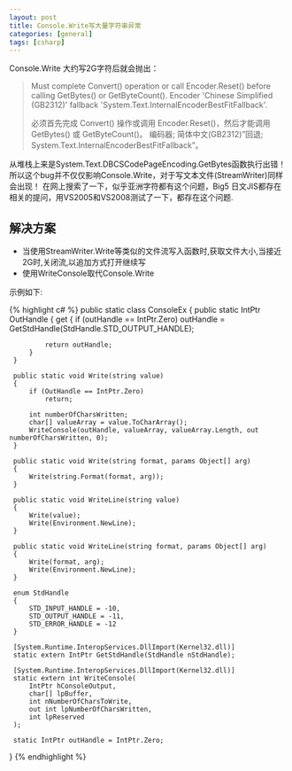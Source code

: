 ```yaml
---
layout: post
title: Console.Write写大量字符串异常
categories: [general]
tags: [csharp]
---
```


Console.Write 大约写2G字符后就会抛出：

> Must complete Convert() operation or call Encoder.Reset() before calling GetBytes() or GetByteCount(). 
> Encoder 'Chinese Simplified (GB2312)' fallback 'System.Text.InternalEncoderBestFitFallback'.
> 
> 必须首先完成 Convert() 操作或调用 Encoder.Reset()，然后才能调用 GetBytes() 或 GetByteCount()。
> 编码器; 简体中文(GB2312)”回退; System.Text.InternalEncoderBestFitFallback”。

从堆栈上来是System.Text.DBCSCodePageEncoding.GetBytes函数执行出错！所以这个bug并不仅仅影响Console.Write，对于写文本文件(StreamWriter)同样会出现！
在网上搜索了一下，似乎亚洲字符都有这个问题，Big5
日文JIS都存在相关的提问，用VS2005和VS2008测试了一下，都存在这个问题.

## 解决方案 ##
- 当使用StreamWriter.Write等类似的文件流写入函数时,获取文件大小,当接近2G时,关闭流,以追加方式打开继续写
- 使用WriteConsole取代Console.Write

示例如下: 

{% highlight c# %}
  public static class ConsoleEx
  {
     public static IntPtr OutHandle
     {
         get
         {
             if (outHandle == IntPtr.Zero)
                 outHandle = GetStdHandle(StdHandle.STD_OUTPUT_HANDLE);
  
             return outHandle;
         }
     }
  
     public static void Write(string value)
     {
         if (OutHandle == IntPtr.Zero)
             return;
  
         int numberOfCharsWritten;
         char[] valueArray = value.ToCharArray();
         WriteConsole(outHandle, valueArray, valueArray.Length, out numberOfCharsWritten, 0);
     }
  
     public static void Write(string format, params Object[] arg)
     {
         Write(string.Format(format, arg));
     }
  
     public static void WriteLine(string value)
     {
         Write(value);
         Write(Environment.NewLine);
     }
  
     public static void WriteLine(string format, params Object[] arg)
     {
         Write(format, arg);
         Write(Environment.NewLine);
     }
  
     enum StdHandle
     {
         STD_INPUT_HANDLE = -10,
         STD_OUTPUT_HANDLE = -11,
         STD_ERROR_HANDLE = -12
     }
  
     [System.Runtime.InteropServices.DllImport(Kernel32.dll)]
     static extern IntPtr GetStdHandle(StdHandle nStdHandle);
  
     [System.Runtime.InteropServices.DllImport(Kernel32.dll)]
     static extern int WriteConsole(
         IntPtr hConsoleOutput, 
         char[] lpBuffer, 
         int nNumberOfCharsToWrite, 
         out int lpNumberOfCharsWritten, 
         int lpReserved
     );
  
     static IntPtr outHandle = IntPtr.Zero;
  }
{% endhighlight %}
